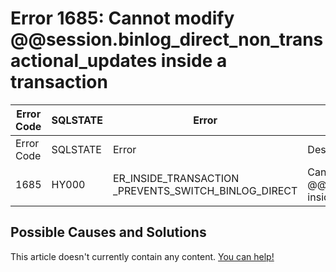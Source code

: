 
# Error 1685: Cannot modify @@session.binlog_direct_non_transactional_updates inside a transaction


| Error Code | SQLSTATE | Error | Description |
| --- | --- | --- | --- |
| Error Code | SQLSTATE | Error | Description |
| 1685 | HY000 | ER_INSIDE_TRANSACTION _PREVENTS_SWITCH_BINLOG_DIRECT | Cannot modify @@session.binlog_direct_non_transactional_updates inside a transaction |




## Possible Causes and Solutions


This article doesn't currently contain any content. [You can help!](/kb/en/writing-and-editing-knowledge-base-articles/)

